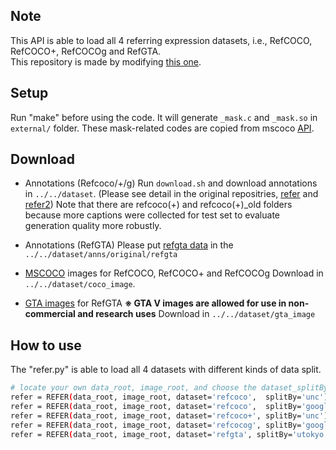 ## Note

This API is able to load all 4 referring expression datasets, i.e., RefCOCO, RefCOCO+, RefCOCOg and RefGTA.  
This repository is made by modifying [this one](https://github.com/lichengunc/refer2).  


## Setup
Run "make" before using the code.
It will generate ``_mask.c`` and ``_mask.so`` in ``external/`` folder.
These mask-related codes are copied from mscoco [API](https://github.com/pdollar/coco).

## Download
- Annotations (Refcoco/+/g)
Run ```download.sh``` and download annotations in ```../../dataset```. (Please see detail in the original repositries, [refer](https://github.com/lichengunc/refer) and [refer2](https://github.com/lichengunc/refer2))
Note that there are refcoco(+) and refcoco(+)_old folders because more captions were collected for test set to evaluate generation quality more robustly.

- Annotations (RefGTA) 
Please put [refgta data](https://drive.google.com/open?id=19UQsGDb8s9oi-v7bAw41ZqzypwM5ECaQ) in the  ```../../dataset/anns/original/refgta```
- [MSCOCO](http://mscoco.org/dataset/#overview) images for RefCOCO, RefCOCO+ and RefCOCOg
Download in ```../../dataset/coco_image```.
- [GTA images](https://drive.google.com/open?id=1pcdwA--xSAkbsOwjqhhyXMRZH7_sjQXU) for RefGTA 
**※ GTA V images are allowed for use in non-commercial and research uses**
Download in ```../../dataset/gta_image```


## How to use
The "refer.py" is able to load all 4 datasets with different kinds of data split.
```bash
# locate your own data_root, image_root, and choose the dataset_splitBy you want to use
refer = REFER(data_root, image_root, dataset='refcoco',  splitBy='unc')
refer = REFER(data_root, image_root, dataset='refcoco',  splitBy='google')
refer = REFER(data_root, image_root, dataset='refcoco+', splitBy='unc')
refer = REFER(data_root, image_root, dataset='refcocog', splitBy='google')  # testing data haven't been released yet
refer = REFER(data_root, image_root, dataset='refgta', splitBy='utokyo')
```


<!-- refs(dataset).p contains list of refs, where each ref is
{ref_id, ann_id, category_id, file_name, image_id, sent_ids, sentences}
ignore filename

Each sentences is a list of sent
{arw, sent, sent_id, tokens}
 -->
